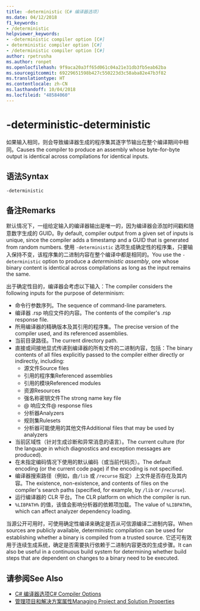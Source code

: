 ```yaml
---
title: -deterministic（C# 编译器选项）
ms.date: 04/12/2018
f1_keywords:
- /deterministic
helpviewer_keywords:
- -deterministic compiler option [C#]
- deterministic compiler option [C#]
- /deterministic compiler option [C#]
author: rpetrusha
ms.author: ronpet
ms.openlocfilehash: 9f9aca20a3ff65d061c04a21e31db3fb5eab62ba
ms.sourcegitcommit: 69229651598b427c550223d3c58aba82e47b3f82
ms.translationtype: HT
ms.contentlocale: zh-CN
ms.lasthandoff: 10/04/2018
ms.locfileid: "48584060"
---
```

# <a name="-deterministic"></a><span data-ttu-id="b9618-102">-deterministic</span><span class="sxs-lookup"><span data-stu-id="b9618-102">-deterministic</span></span>

<span data-ttu-id="b9618-103">如果输入相同，则会导致编译器生成的程序集其逐字节输出在整个编译期间中相同。</span><span class="sxs-lookup"><span data-stu-id="b9618-103">Causes the compiler to produce an assembly whose byte-for-byte output is identical across compilations for identical inputs.</span></span> 

## <a name="syntax"></a><span data-ttu-id="b9618-104">语法</span><span class="sxs-lookup"><span data-stu-id="b9618-104">Syntax</span></span>

```
-deterministic
```

## <a name="remarks"></a><span data-ttu-id="b9618-105">备注</span><span class="sxs-lookup"><span data-stu-id="b9618-105">Remarks</span></span>

<span data-ttu-id="b9618-106">默认情况下，一组给定输入的编译器输出是唯一的，因为编译器会添加时间戳和随意数字生成的 GUID。</span><span class="sxs-lookup"><span data-stu-id="b9618-106">By default, compiler output from a given set of inputs is unique, since the compiler adds a timestamp and a GUID that is generated from random numbers.</span></span> <span data-ttu-id="b9618-107">使用 `-deterministic` 选项生成确定性的程序集，只要输入保持不变，该程序集的二进制内容在整个编译中都是相同的。</span><span class="sxs-lookup"><span data-stu-id="b9618-107">You use the `-deterministic` option to produce a *deterministic assembly*, one whose binary content is identical across compilations as long as the input remains the same.</span></span>

<span data-ttu-id="b9618-108">出于确定性目的，编译器会考虑以下输入：</span><span class="sxs-lookup"><span data-stu-id="b9618-108">The compiler considers the following inputs for the purpose of determinism:</span></span>

- <span data-ttu-id="b9618-109">命令行参数序列。</span><span class="sxs-lookup"><span data-stu-id="b9618-109">The sequence of command-line parameters.</span></span>
- <span data-ttu-id="b9618-110">编译器 .rsp 响应文件的内容。</span><span class="sxs-lookup"><span data-stu-id="b9618-110">The contents of the compiler's .rsp response file.</span></span>
- <span data-ttu-id="b9618-111">所用编译器的精确版本及其引用的程序集。</span><span class="sxs-lookup"><span data-stu-id="b9618-111">The precise version of the compiler used, and its referenced assemblies.</span></span>
- <span data-ttu-id="b9618-112">当前目录路径。</span><span class="sxs-lookup"><span data-stu-id="b9618-112">The current directory path.</span></span>
- <span data-ttu-id="b9618-113">直接或间接地显式传递到编译器的所有文件的二进制内容，包括：</span><span class="sxs-lookup"><span data-stu-id="b9618-113">The binary contents of all files explicitly passed to the compiler either directly or indirectly, including:</span></span>
    - <span data-ttu-id="b9618-114">源文件</span><span class="sxs-lookup"><span data-stu-id="b9618-114">Source files</span></span>
    - <span data-ttu-id="b9618-115">引用的程序集</span><span class="sxs-lookup"><span data-stu-id="b9618-115">Referenced assemblies</span></span>
    - <span data-ttu-id="b9618-116">引用的模块</span><span class="sxs-lookup"><span data-stu-id="b9618-116">Referenced modules</span></span>
    - <span data-ttu-id="b9618-117">资源</span><span class="sxs-lookup"><span data-stu-id="b9618-117">Resources</span></span>
    - <span data-ttu-id="b9618-118">强名称密钥文件</span><span class="sxs-lookup"><span data-stu-id="b9618-118">The strong name key file</span></span>
    - <span data-ttu-id="b9618-119">@ 响应文件</span><span class="sxs-lookup"><span data-stu-id="b9618-119">@ response files</span></span>
    - <span data-ttu-id="b9618-120">分析器</span><span class="sxs-lookup"><span data-stu-id="b9618-120">Analyzers</span></span>
    - <span data-ttu-id="b9618-121">规则集</span><span class="sxs-lookup"><span data-stu-id="b9618-121">Rulesets</span></span>
    - <span data-ttu-id="b9618-122">分析器可能使用的其他文件</span><span class="sxs-lookup"><span data-stu-id="b9618-122">Additional files that may be used by analyzers</span></span>
- <span data-ttu-id="b9618-123">当前区域性（针对生成诊断和异常消息的语言）。</span><span class="sxs-lookup"><span data-stu-id="b9618-123">The current culture (for the language in which diagnostics and exception messages are produced).</span></span>
- <span data-ttu-id="b9618-124">在未指定编码情况下使用的默认编码（或当前代码页）。</span><span class="sxs-lookup"><span data-stu-id="b9618-124">The default encoding (or the current code page) if the encoding is not specified.</span></span>
- <span data-ttu-id="b9618-125">编译器搜索路径（例如，由`/lib` 或 `/recurse` 指定）上文件是否存在及其内容。</span><span class="sxs-lookup"><span data-stu-id="b9618-125">The existence, non-existence, and contents of files on the compiler's search paths (specified, for example, by `/lib` or `/recurse`).</span></span>
- <span data-ttu-id="b9618-126">运行编译器的 CLR 平台。</span><span class="sxs-lookup"><span data-stu-id="b9618-126">The CLR platform on which the compiler is run.</span></span>
- <span data-ttu-id="b9618-127">`%LIBPATH%` 的值，该值会影响分析器的依赖项加载。</span><span class="sxs-lookup"><span data-stu-id="b9618-127">The value of `%LIBPATH%`, which can affect analyzer dependency loading.</span></span>

<span data-ttu-id="b9618-128">当源公开可用时，可使用确定性编译来确定是否从可信源编译二进制内容。</span><span class="sxs-lookup"><span data-stu-id="b9618-128">When sources are publicly available, deterministic compilation can be used for establishing whether a binary is compiled from a trusted source.</span></span> <span data-ttu-id="b9618-129">它还可有效用于连续生成系统，确定是否需要执行依赖于二进制内容更改的生成步骤。</span><span class="sxs-lookup"><span data-stu-id="b9618-129">It can also be useful in a continuous build system for determining whether build steps that are dependent on changes to a binary need to be executed.</span></span> 

## <a name="see-also"></a><span data-ttu-id="b9618-130">请参阅</span><span class="sxs-lookup"><span data-stu-id="b9618-130">See Also</span></span>  

- [<span data-ttu-id="b9618-131">C# 编译器选项</span><span class="sxs-lookup"><span data-stu-id="b9618-131">C# Compiler Options</span></span>](../../../csharp/language-reference/compiler-options/index.md)  
- [<span data-ttu-id="b9618-132">管理项目和解决方案属性</span><span class="sxs-lookup"><span data-stu-id="b9618-132">Managing Project and Solution Properties</span></span>](/visualstudio/ide/managing-project-and-solution-properties)
